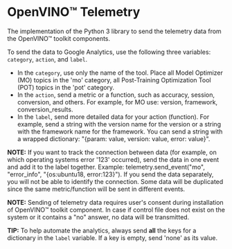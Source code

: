 #  OpenVINO™ Telemetry

The implementation of the Python 3 library to send the telemetry data from the OpenVINO™ toolkit components.

To send the data to Google Analytics, use the following three variables: `category`, `action`, and `label`.

- In the `category`, use only the name of the tool. Place all Model Optimizer (MO) topics in the 'mo' category, all Post-Training Optimization Tool (POT) topics in the 'pot' category. 
- In the `action`, send a metric or a function, such as accuracy, session, conversion, and others. For example, for MO use: version, framework, conversion_results.
- In the `label`, send more detailed data for your action (function). For example, send a string with the version name for the version or a string with the framework name for the framework. You can send a string with a wrapped dictionary: "{param: value, version: value, error: value}".

**NOTE:** If you want to track the connection between data (for example, on which operating systems error '123' occurred), send the data in one event and add it to the label together. Example: telemetry.send_event("mo", "error_info", "{os:ubuntu18, error:123}"). If you send the data separately, you will not be able to identify the connection. Some data will be duplicated since the same metric/function will be sent in different events.

**NOTE:** Sending of telemetry data requires user's consent during installation of OpenVINO™ toolkit component. In case if control file does not exist on the system or it contains a "no" answer, no data will be transmitted. 

**TIP:**  To help automate the analytics, always send **all** the keys for a dictionary in the `label` variable. If a key is empty, send 'none' as its value. 
